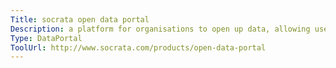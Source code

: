 ```yaml
---
Title: socrata open data portal
Description: a platform for organisations to open up data, allowing user access to that data to browse, export and create visualisations, and developer access through an API.
Type: DataPortal
ToolUrl: http://www.socrata.com/products/open-data-portal
---
```


